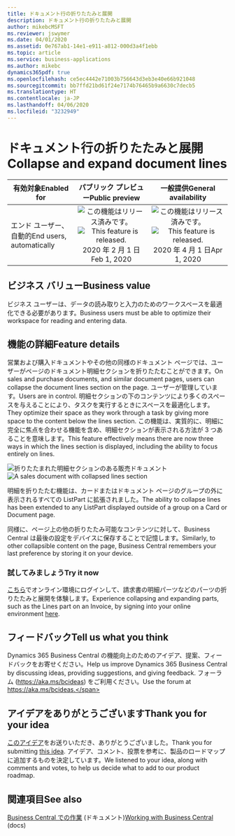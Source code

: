 ```yaml
---
title: ドキュメント行の折りたたみと展開
description: ドキュメント行の折りたたみと展開
author: mikebcMSFT
ms.reviewer: jswymer
ms.date: 04/01/2020
ms.assetid: 0e767ab1-14e1-e911-a812-000d3a4f1ebb
ms.topic: article
ms.service: business-applications
ms.author: mikebc
dynamics365pdf: true
ms.openlocfilehash: ce5ec4442e71003b756643d3eb3e40e66b921048
ms.sourcegitcommit: bb7ffd21bd61f24e7174b76465b9a6630c7decb5
ms.translationtype: HT
ms.contentlocale: ja-JP
ms.lasthandoff: 04/06/2020
ms.locfileid: "3232949"
---
```

# <a name="collapse-and-expand-document-lines"></a><span data-ttu-id="7a6dc-103">ドキュメント行の折りたたみと展開</span><span class="sxs-lookup"><span data-stu-id="7a6dc-103">Collapse and expand document lines</span></span>


| <span data-ttu-id="7a6dc-104">有効対象</span><span class="sxs-lookup"><span data-stu-id="7a6dc-104">Enabled for</span></span>    |  <span data-ttu-id="7a6dc-105">パブリック プレビュー</span><span class="sxs-lookup"><span data-stu-id="7a6dc-105">Public preview</span></span> | <span data-ttu-id="7a6dc-106">一般提供</span><span class="sxs-lookup"><span data-stu-id="7a6dc-106">General availability</span></span> | 
| ---------- | :----------: |:----------: |
|<span data-ttu-id="7a6dc-107">エンド ユーザー、自動的</span><span class="sxs-lookup"><span data-stu-id="7a6dc-107">End users, automatically</span></span>|<span data-ttu-id="7a6dc-108">![この機能はリリース済みです。](/dynamics365-release-plan/media/green-checkmark.png "この機能はリリース済みです。")</span><span class="sxs-lookup"><span data-stu-id="7a6dc-108">![This feature is released.](/dynamics365-release-plan/media/green-checkmark.png "This feature is released.")</span></span> <span data-ttu-id="7a6dc-109">2020 年 2 月 1 日</span><span class="sxs-lookup"><span data-stu-id="7a6dc-109">Feb 1, 2020</span></span>| <span data-ttu-id="7a6dc-110">![この機能はリリース済みです。](/dynamics365-release-plan/media/green-checkmark.png "この機能はリリース済みです。")</span><span class="sxs-lookup"><span data-stu-id="7a6dc-110">![This feature is released.](/dynamics365-release-plan/media/green-checkmark.png "This feature is released.")</span></span> <span data-ttu-id="7a6dc-111">2020 年 4 月 1 日</span><span class="sxs-lookup"><span data-stu-id="7a6dc-111">Apr 1, 2020</span></span>|


## <a name="business-value"></a><span data-ttu-id="7a6dc-112">ビジネス バリュー</span><span class="sxs-lookup"><span data-stu-id="7a6dc-112">Business value</span></span>
<!-- bv start -->
<span data-ttu-id="7a6dc-113">ビジネス ユーザーは、データの読み取りと入力のためのワークスペースを最適化できる必要があります。</span><span class="sxs-lookup"><span data-stu-id="7a6dc-113">Business users must be able to optimize their workspace for reading and entering data.</span></span>
<!-- bv end -->



## <a name="feature-details"></a><span data-ttu-id="7a6dc-114">機能の詳細</span><span class="sxs-lookup"><span data-stu-id="7a6dc-114">Feature details</span></span>
<!--feature detail start -->
<span data-ttu-id="7a6dc-115">営業および購入ドキュメントやその他の同様のドキュメント ページでは、ユーザーがページのドキュメント明細セクションを折りたたむことができます。</span><span class="sxs-lookup"><span data-stu-id="7a6dc-115">On sales and purchase documents, and similar document pages, users can collapse the document lines section on the page.</span></span> <span data-ttu-id="7a6dc-116">ユーザーが管理しています。</span><span class="sxs-lookup"><span data-stu-id="7a6dc-116">Users are in control.</span></span> <span data-ttu-id="7a6dc-117">明細セクションの下のコンテンツにより多くのスペースを与えることにより、タスクを実行するときにスペースを最適化します。</span><span class="sxs-lookup"><span data-stu-id="7a6dc-117">They optimize their space as they work through a task by giving more space to the content below the lines section.</span></span> <span data-ttu-id="7a6dc-118">この機能は、実質的に、明細に完全に焦点を合わせる機能を含め、明細セクションが表示される方法が 3 つあることを意味します。</span><span class="sxs-lookup"><span data-stu-id="7a6dc-118">This feature effectively means there are now three ways in which the lines section is displayed, including the ability to focus entirely on lines.</span></span> 

<span data-ttu-id="7a6dc-119">![折りたたまれた明細セクションのある販売ドキュメント](media/collapsed-lines-on-invoice.png "折りたたまれた明細セクションのある販売ドキュメント")</span><span class="sxs-lookup"><span data-stu-id="7a6dc-119">![A sales document with collapsed lines section](media/collapsed-lines-on-invoice.png "A sales document with collapsed lines section")</span></span>

<span data-ttu-id="7a6dc-120">明細を折りたたむ機能は、カードまたはドキュメント ページのグループの外に表示されるすべての ListPart に拡張されました。</span><span class="sxs-lookup"><span data-stu-id="7a6dc-120">The ability to collapse lines has been extended to any ListPart displayed outside of a group on a Card or Document page.</span></span>   

<span data-ttu-id="7a6dc-121">同様に、ページ上の他の折りたたみ可能なコンテンツに対して、Business Central は最後の設定をデバイスに保存することで記憶します。</span><span class="sxs-lookup"><span data-stu-id="7a6dc-121">Similarly, to other collapsible content on the page, Business Central remembers your last preference by storing it on your device.</span></span>

### <a name="try-it-now"></a><span data-ttu-id="7a6dc-122">試してみましょう</span><span class="sxs-lookup"><span data-stu-id="7a6dc-122">Try it now</span></span>
<span data-ttu-id="7a6dc-123">[こちら](https://businesscentral.dynamics.com/?page=43)でオンライン環境にログインして、請求書の明細パーツなどのパーツの折りたたみと展開を体験します。</span><span class="sxs-lookup"><span data-stu-id="7a6dc-123">Experience collapsing and expanding parts, such as the Lines part on an Invoice, by signing into your online environment [here](https://businesscentral.dynamics.com/?page=43).</span></span>  
<!--feature detail end -->






## <a name="tell-us-what-you-think"></a><span data-ttu-id="7a6dc-124">フィードバック</span><span class="sxs-lookup"><span data-stu-id="7a6dc-124">Tell us what you think</span></span>
<span data-ttu-id="7a6dc-125">Dynamics 365 Business Central の機能向上のためのアイデア、提案、フィードバックをお寄せください。</span><span class="sxs-lookup"><span data-stu-id="7a6dc-125">Help us improve Dynamics 365 Business Central by discussing ideas, providing suggestions, and giving feedback.</span></span> <span data-ttu-id="7a6dc-126">フォーラム (https://aka.ms/bcideas) をご利用ください。</span><span class="sxs-lookup"><span data-stu-id="7a6dc-126">Use the forum at https://aka.ms/bcideas.</span></span>



## <a name="thank-you-for-your-idea"></a><span data-ttu-id="7a6dc-127">アイデアをありがとうございます</span><span class="sxs-lookup"><span data-stu-id="7a6dc-127">Thank you for your idea</span></span>
<span data-ttu-id="7a6dc-128">[このアイデア](https://experience.dynamics.com/ideas/idea/?ideaid=d8474ae2-e16b-e911-b047-0003ff688f46)をお送りいただき、ありがとうございました。</span><span class="sxs-lookup"><span data-stu-id="7a6dc-128">Thank you for submitting [this idea](https://experience.dynamics.com/ideas/idea/?ideaid=d8474ae2-e16b-e911-b047-0003ff688f46).</span></span> <span data-ttu-id="7a6dc-129">アイデア、コメント、投票を参考に、製品のロードマップに追加するものを決定しています。</span><span class="sxs-lookup"><span data-stu-id="7a6dc-129">We listened to your idea, along with comments and votes, to help us decide what to add to our product roadmap.</span></span>

## <a name="see-also"></a><span data-ttu-id="7a6dc-130">関連項目</span><span class="sxs-lookup"><span data-stu-id="7a6dc-130">See also</span></span>


<!--docs start-->
<span data-ttu-id="7a6dc-131">[Business Central での作業](https://docs.microsoft.com/dynamics365/business-central/ui-work-product) (ドキュメント)</span><span class="sxs-lookup"><span data-stu-id="7a6dc-131">[Working with Business Central](https://docs.microsoft.com/dynamics365/business-central/ui-work-product) (docs)</span></span>
<!--docs end-->

